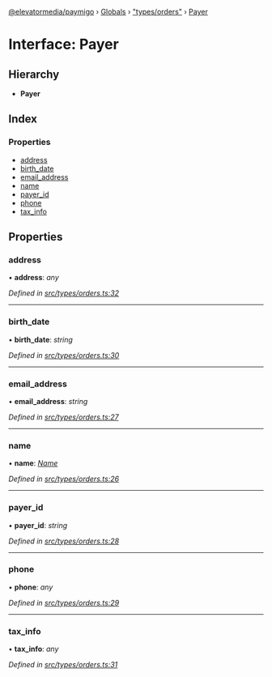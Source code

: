 [@elevatormedia/paymigo](../README.md) › [Globals](../globals.md) › ["types/orders"](../modules/_types_orders_.md) › [Payer](_types_orders_.payer.md)

# Interface: Payer

## Hierarchy

-   **Payer**

## Index

### Properties

-   [address](_types_orders_.payer.md#address)
-   [birth_date](_types_orders_.payer.md#birth_date)
-   [email_address](_types_orders_.payer.md#email_address)
-   [name](_types_orders_.payer.md#name)
-   [payer_id](_types_orders_.payer.md#payer_id)
-   [phone](_types_orders_.payer.md#phone)
-   [tax_info](_types_orders_.payer.md#tax_info)

## Properties

### address

• **address**: _any_

_Defined in [src/types/orders.ts:32](https://github.com/ELEVATORmedia/paymigo/blob/6591146/src/types/orders.ts#L32)_

---

### birth_date

• **birth_date**: _string_

_Defined in [src/types/orders.ts:30](https://github.com/ELEVATORmedia/paymigo/blob/6591146/src/types/orders.ts#L30)_

---

### email_address

• **email_address**: _string_

_Defined in [src/types/orders.ts:27](https://github.com/ELEVATORmedia/paymigo/blob/6591146/src/types/orders.ts#L27)_

---

### name

• **name**: _[Name](_types_orders_.name.md)_

_Defined in [src/types/orders.ts:26](https://github.com/ELEVATORmedia/paymigo/blob/6591146/src/types/orders.ts#L26)_

---

### payer_id

• **payer_id**: _string_

_Defined in [src/types/orders.ts:28](https://github.com/ELEVATORmedia/paymigo/blob/6591146/src/types/orders.ts#L28)_

---

### phone

• **phone**: _any_

_Defined in [src/types/orders.ts:29](https://github.com/ELEVATORmedia/paymigo/blob/6591146/src/types/orders.ts#L29)_

---

### tax_info

• **tax_info**: _any_

_Defined in [src/types/orders.ts:31](https://github.com/ELEVATORmedia/paymigo/blob/6591146/src/types/orders.ts#L31)_
